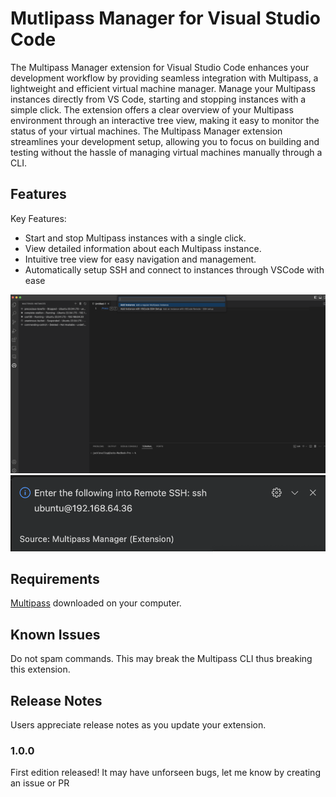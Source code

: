 # Mutlipass Manager for Visual Studio Code

The Multipass Manager extension for Visual Studio Code enhances your development workflow by providing seamless integration with Multipass, a lightweight and efficient virtual machine manager. Manage your Multipass instances directly from VS Code, starting and stopping instances with a simple click. The extension offers a clear overview of your Multipass environment through an interactive tree view, making it easy to monitor the status of your virtual machines. The Multipass Manager extension streamlines your development setup, allowing you to focus on building and testing without the hassle of managing virtual machines manually through a CLI.

## Features

Key Features:
- Start and stop Multipass instances with a single click.
- View detailed information about each Multipass instance.
- Intuitive tree view for easy navigation and management.
- Automatically setup SSH and connect to instances through VSCode with ease

![Feature 1](media/features.png)
![Feature 2](media/features2.png)


## Requirements

[Multipass](https://multipass.run/) downloaded on your computer.


## Known Issues

Do not spam commands. This may break the Multipass CLI thus breaking this extension.

## Release Notes

Users appreciate release notes as you update your extension.

### 1.0.0

First edition released! It may have unforseen bugs, let me know by creating an issue or PR

